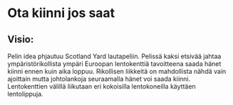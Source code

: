 # Ota kiinni jos saat

## Visio:
Pelin idea phjautuu Scotland Yard lautapeliin.  Pelissä kaksi etsivää jahtaa ympäristörikollista ympäri Euroopan lentokenttiä tavoitteena saada hänet kiinni ennen kuin aika loppuu. Rikollisen liikkeitä on mahdollista nähdä vain ajoittain mutta johtolankoja seuraamalla hänet voi saada kiinni. Lentokenttien välillä liikutaan eri kokoisilla lentokoneilla käyttäen lentolippuja. 
